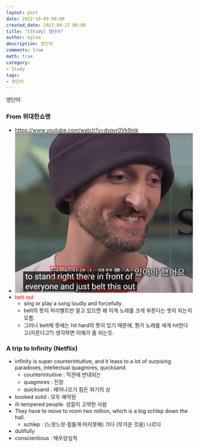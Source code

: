 ```yaml
---
layout: post
date: 2022-10-09 00:00
created_date: 2022-04-27 00:00
title: "[Study] 영단어"
author: oglee
description: 영단어
comments: true
math: true
category:
- Study
tags:
- 영단어
---
```


영단어
<!--more-->

### From 위대한쇼맨
- https://www.youtube.com/watch?v=dvqvr0Vk9mk
- <span class='centered_small'>![1](/assets/img/etc/belt_out.png)</span>
- <span style="color:red">belt out</span>
  - sing or play a song loudly and forcefully.
  - belt의 뜻이 허리벨트만 알고 있으면 왜 이게 노래를 크게 부른다는 뜻이 되는지 모름.
  - 그러나 belt에 뜻에는 hit hard의 뜻이 있기 때문에, 뭔가 노래를 세게 hit한다고(지른다고?) 생각하면 이해가 좀 되는듯.

### A trip to Infinity (Netflix)
- infinity is super counterintuitive, and it leass to a lot of surpising paradoxes, intellectual quagmires, quicksand.
  - counterintuitive : 직관에 반대되는
  - quagmires : 진창
  - quicksand : 헤어나오기 힘든 위기의 상
- booked solid : 모두 예약된
- ill-tempered people: 성질이 고약한 사람
- They have to move to room two million, which is a big schlep down the hall.
  - schlep : (느릿느릿·힘들게·마지못해) 가다 (무거운 것을) 나르다
- dutifully
- conscientious : 매우양심적
